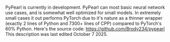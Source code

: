 PyPearl is currently in development. PyPearl can most basic neural network use cases, and is somewhat well optimized for small models. In extremely small cases it out performs PyTorch due to it's nature as a thinner wrapper (exactly 2 lines of Python and 7300+ lines of CPP) compared to PyTorch's 60% Python.
Here's the source code: https://github.com/Brody234/pypearl
This description was last edited October 7 2025.
